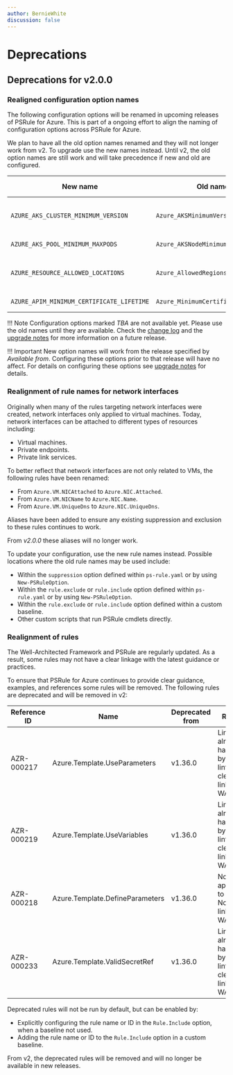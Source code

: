 ```yaml
---
author: BernieWhite
discussion: false
---
```


# Deprecations

## Deprecations for v2.0.0

### Realigned configuration option names

The following configuration options will be renamed in upcoming releases of PSRule for Azure.
This is part of a ongoing effort to align the naming of configuration options across PSRule for Azure.

We plan to have all the old option names renamed and they will not longer work from v2.
To upgrade use the new names instead.
Until v2, the old option names are still work and will take precedence if new and old are configured.

New name                                  | Old name                             | Available from
--------                                  | --------                             | --------------
`AZURE_AKS_CLUSTER_MINIMUM_VERSION`       | `Azure_AKSMinimumVersion`            | :octicons-milestone-24: v1.12.0
`AZURE_AKS_POOL_MINIMUM_MAXPODS`          | `Azure_AKSNodeMinimumMaxPods`        | _TBA - not available_
`AZURE_RESOURCE_ALLOWED_LOCATIONS`        | `Azure_AllowedRegions`               | :octicons-milestone-24: v1.30.0
`AZURE_APIM_MINIMUM_CERTIFICATE_LIFETIME` | `Azure_MinimumCertificateLifetime`   | _TBA - not available_

!!! Note
    Configuration options marked _TBA_ are not available yet.
    Please use the old names until they are available.
    Check the [change log][1] and the [upgrade notes][2] for more information on a future release.

!!! Important
    New option names will work from the release specified by _Available from_.
    Configuring these options prior to that release will have no affect.
    For details on configuring these options see [upgrade notes][2] for details.

  [1]: CHANGELOG-v1.md
  [2]: upgrade-notes.md#realigned-configuration-option-names

### Realignment of rule names for network interfaces

Originally when many of the rules targeting network interfaces were created, network interfaces only applied to virtual machines.
Today, network interfaces can be attached to different types of resources including:

- Virtual machines.
- Private endpoints.
- Private link services.

To better reflect that network interfaces are not only related to VMs, the following rules have been renamed:

- From `Azure.VM.NICAttached` to `Azure.NIC.Attached`.
- From `Azure.VM.NICName` to `Azure.NIC.Name`.
- From `Azure.VM.UniqueDns` to `Azure.NIC.UniqueDns`.

Aliases have been added to ensure any existing suppression and exclusion to these rules continues to work.

From _v2.0.0_ these aliases will no longer work.

To update your configuration, use the new rule names instead.
Possible locations where the old rule names may be used include:

- Within the `suppression` option defined within `ps-rule.yaml` or by using `New-PSRuleOption`.
- Within the `rule.exclude` or `rule.include` option defined within `ps-rule.yaml` or by using `New-PSRuleOption`.
- Within the `rule.exclude` or `rule.include` option defined within a custom baseline.
- Other custom scripts that run PSRule cmdlets directly.

### Realignment of rules

The Well-Architected Framework and PSRule are regularly updated.
As a result, some rules may not have a clear linkage with the latest guidance or practices.

To ensure that PSRule for Azure continues to provide clear guidance, examples, and references some rules will be removed.
The following rules are deprecated and will be removed in v2:

Reference ID | Name                             | Deprecated from | Reason
------------ | ----                             | --------------- | ------
AZR-000217   | Azure.Template.UseParameters     | v1.36.0         | Linting already handled by Bicep linter. No clear linkage to WAF.
AZR-000219   | Azure.Template.UseVariables      | v1.36.0         | Linting already handled by Bicep linter. No clear linkage to WAF.
AZR-000218   | Azure.Template.DefineParameters  | v1.36.0         | No applicable to Bicep. No clear linkage to WAF.
AZR-000233   | Azure.Template.ValidSecretRef    | v1.36.0         | Linting already handled by Bicep linter. No clear linkage to WAF.

Deprecated rules will not be run by default, but can be enabled by:

- Explicitly configuring the rule name or ID in the `Rule.Include` option, when a baseline not used.
- Adding the rule name or ID to the `Rule.Include` option in a custom baseline.

From v2, the deprecated rules will be removed and will no longer be available in new releases.
